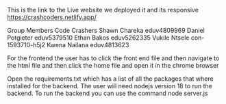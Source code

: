 This is the link to the Live website we deployed it and its responsive https://crashcoders.netlify.app/

Group Members Code Crashers 
Shawn Chareka eduv4809969
Daniel Potgieter eduv5379510
Ethan Bakos eduv5262335
Vukile Ntsele con-1593710-h5j2
Kwena Nailana eduv4813623

For the frontend the user has to click the front end file and then navigate to the html file and then click the home file and open it in the chrome browser 

Open the requirements.txt which has a list of all the packages that where installed for the backend. The user will need nodejs version 18 to run the backend. To run the backend you can use the command node server.js 

